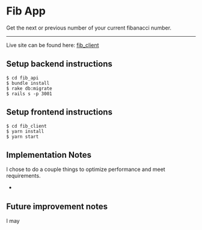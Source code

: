# Fib App

Get the next or previous number of your current fibanacci number.


------------------

Live site can be found here: [fib_client](https://fib-client.surge.sh) 


## Setup backend instructions

```
$ cd fib_api
$ bundle install
$ rake db:migrate
$ rails s -p 3001

```


## Setup frontend instructions

```
$ cd fib_client
$ yarn install
$ yarn start

```


## Implementation Notes

I chose to do a couple things to optimize performance and meet requirements.

- 


## Future improvement notes

I may 



